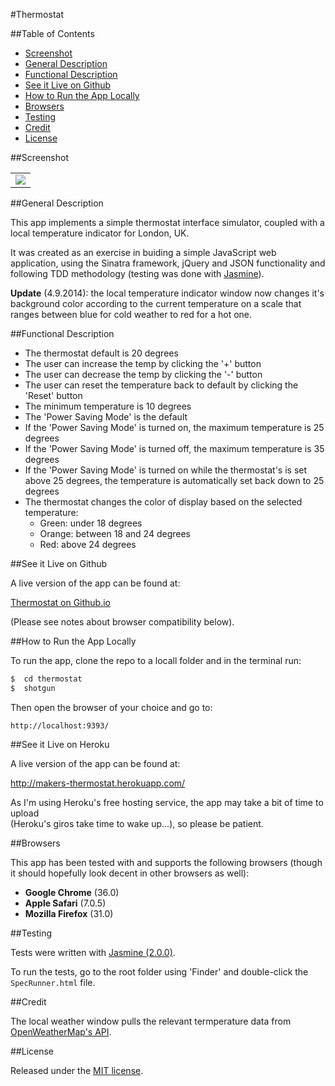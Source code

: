 #Thermostat

##Table of Contents

* [Screenshot](#screenshot)
* [General Description](#general-description)
* [Functional Description](#functional-description)
* [See it Live on Github](#see-it-live-on-github)
* [How to Run the App Locally](#how-to-run-the-app-locally)
* [Browsers](#browsers)
* [Testing](#testing)
* [Credit](#credit)
* [License](#license)


##Screenshot

<table>
	<tr>
		<td align="center">
			<a href="https://raw.githubusercontent.com/nadavmatalon/thermostat/master/public/images/thermostat.png">
				<img src="https://raw.githubusercontent.com/nadavmatalon/thermostat/master/public/images/thermostat.png">
			</a>
		</td>
	</tr>
</table>

##General Description

This app implements a simple thermostat interface simulator, coupled with a
local temperature indicator for London, UK.

It was created as an exercise in buiding a simple JavaScript web application, 
using the Sinatra framework, jQuery and JSON functionality and following TDD methodology 
(testing was done with [Jasmine](http://jasmine.github.io/2.0/introduction.html)). 

__Update__ (4.9.2014): the local temperature indicator window now changes it's background 
color according to the current temperature on a scale that ranges between blue for cold weather
to red for a hot one.


##Functional Description

* The thermostat default is 20 degrees
* The user can increase the temp by clicking the '+' button
* The user can decrease the temp by clicking the '-' button
* The user can reset the temperature back to default by clicking the 'Reset' button
* The minimum temperature is 10 degrees
* The 'Power Saving Mode' is the default
* If the 'Power Saving Mode' is turned on, the maximum temperature is 25 degrees
* If the 'Power Saving Mode' is turned off, the maximum temperature is 35 degrees
* If the 'Power Saving Mode' is turned on while the thermostat's is set
  above 25 degrees, the temperature is automatically set back down to 25 degrees
* The thermostat changes the color of display based on the selected temperature:
    * Green: under 18 degrees
    * Orange: between 18 and 24 degrees
    * Red: above 24 degrees


##See it Live on Github
			
A live version of the app can be found at:

[Thermostat on Github.io](http://nadavmatalon.github.io/thermostat/)

(Please see notes about browser compatibility below).


##How to Run the App Locally

To run the app, clone the repo to a locall folder and in the terminal run:

```bash
$  cd thermostat
$  shotgun
```

Then open the browser of your choice and go to:
```
http://localhost:9393/
```


##See it Live on Heroku

A live version of the app can be found at:

http://makers-thermostat.herokuapp.com/

As I'm using Heroku's free hosting service, the app may take a bit of time to upload<br/>
(Heroku's giros take time to wake up...), so please be patient.


##Browsers

This app has been tested with and supports the following browsers (though
it should hopefully look decent in other browsers as well):

* __Google Chrome__ (36.0)
* __Apple Safari__ (7.0.5)
* __Mozilla Firefox__ (31.0)


##Testing

Tests were written with [Jasmine (2.0.0)](http://jasmine.github.io/2.0/introduction.html).

To run the tests, go to the root folder using 'Finder' and double-click the 
`SpecRunner.html` file.


##Credit

The local weather window pulls the relevant termperature data 
from [OpenWeatherMap's API](http://openweathermap.org/).


##License

<p>Released under the <a href="http://www.opensource.org/licenses/MIT">MIT license</a>.</p>


